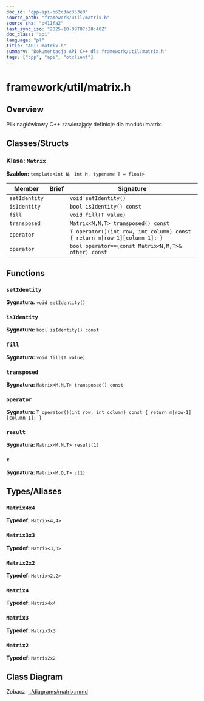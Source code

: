 ```yaml
---
doc_id: "cpp-api-b62c3ac353e0"
source_path: "framework/util/matrix.h"
source_sha: "b411fa2"
last_sync_iso: "2025-10-09T07:28:40Z"
doc_class: "api"
language: "pl"
title: "API: matrix.h"
summary: "Dokumentacja API C++ dla framework/util/matrix.h"
tags: ["cpp", "api", "otclient"]
---
```


# framework/util/matrix.h

## Overview

Plik nagłówkowy C++ zawierający definicje dla modułu matrix.

## Classes/Structs

### Klasa: `Matrix`

**Szablon:** `template<int N, int M, typename T = float>`

| Member | Brief | Signature |
|--------|-------|-----------|
| `setIdentity` |  | `void setIdentity()` |
| `isIdentity` |  | `bool isIdentity() const` |
| `fill` |  | `void fill(T value)` |
| `transposed` |  | `Matrix<M,N,T> transposed() const` |
| `operator` |  | `T operator()(int row, int column) const { return m[row-1][column-1]; }` |
| `operator` |  | `bool operator==(const Matrix<N,M,T>& other) const` |

## Functions

### `setIdentity`

**Sygnatura:** `void setIdentity()`

### `isIdentity`

**Sygnatura:** `bool isIdentity() const`

### `fill`

**Sygnatura:** `void fill(T value)`

### `transposed`

**Sygnatura:** `Matrix<M,N,T> transposed() const`

### `operator`

**Sygnatura:** `T operator()(int row, int column) const { return m[row-1][column-1]; }`

### `result`

**Sygnatura:** `Matrix<M,N,T> result(1)`

### `c`

**Sygnatura:** `Matrix<M,Q,T> c(1)`

## Types/Aliases

### `Matrix4x4`

**Typedef:** `Matrix<4,4>`

### `Matrix3x3`

**Typedef:** `Matrix<3,3>`

### `Matrix2x2`

**Typedef:** `Matrix<2,2>`

### `Matrix4`

**Typedef:** `Matrix4x4`

### `Matrix3`

**Typedef:** `Matrix3x3`

### `Matrix2`

**Typedef:** `Matrix2x2`

## Class Diagram

Zobacz: [../diagrams/matrix.mmd](../diagrams/matrix.mmd)
